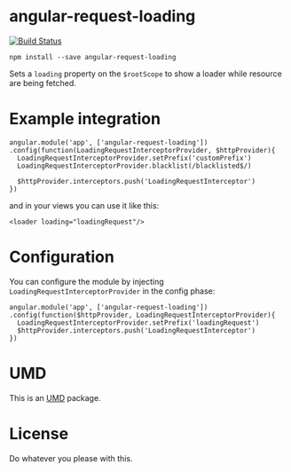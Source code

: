 angular-request-loading
=======================

[![Build Status](https://travis-ci.org/christian-fei/angular-request-loading.svg)](https://travis-ci.org/christian-fei/angular-request-loading)

```
npm install --save angular-request-loading
```

Sets a `loading` property on the `$rootScope` to show a loader
while resource are being fetched.

# Example integration

```
angular.module('app', ['angular-request-loading'])
.config(function(LoadingRequestInterceptorProvider, $httpProvider){
  LoadingRequestInterceptorProvider.setPrefix('customPrefix')
  LoadingRequestInterceptorProvider.blacklist(/blacklisted$/)

  $httpProvider.interceptors.push('LoadingRequestInterceptor')
})
```

and in your views you can use it like this:

```
<loader loading="loadingRequest"/>
```

# Configuration

You can configure the module by injecting `LoadingRequestInterceptorProvider`
in the config phase:

```
angular.module('app', ['angular-request-loading'])
.config(function($httpProvider, LoadingRequestInterceptorProvider){
  LoadingRequestInterceptorProvider.setPrefix('loadingRequest')
  $httpProvider.interceptors.push('LoadingRequestInterceptor')
})
```

# UMD

This is an [UMD](https://github.com/umdjs/umd) package.

# License

Do whatever you please with this.
